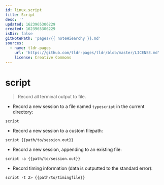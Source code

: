 ```yaml
---
id: linux.script
title: Script
desc: ''
updated: 1623965306229
created: 1623965306229
isDir: false
gitNotePath: 'pages/{{ noteHiearchy }}.md'
sources:
  - name: tldr-pages
    url: 'https://github.com/tldr-pages/tldr/blob/master/LICENSE.md'
    license: Creative Commons
---
```

# script

> Record all terminal output to file.

- Record a new session to a file named `typescript` in the current directory:

`script`

- Record a new session to a custom filepath:

`script {{path/to/session.out}}`

- Record a new session, appending to an existing file:

`script -a {{path/to/session.out}}`

- Record timing information (data is outputted to the standard error):

`script -t 2> {{path/to/timingfile}}`


